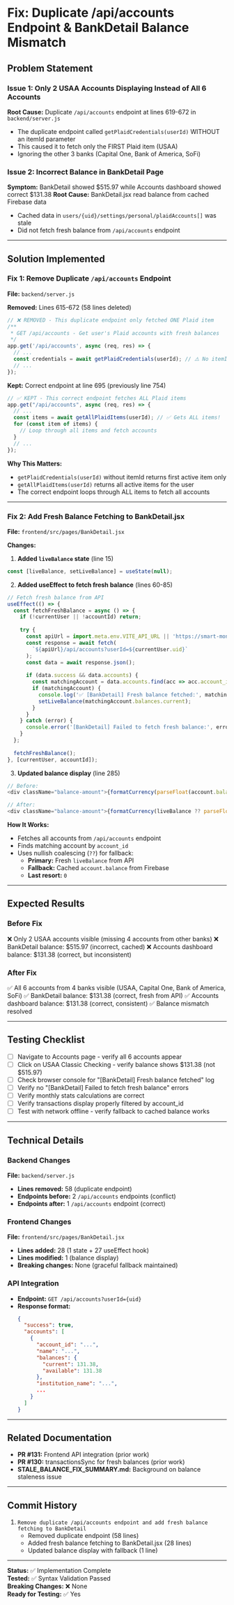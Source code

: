 # Fix: Duplicate /api/accounts Endpoint & BankDetail Balance Mismatch

## Problem Statement

### Issue 1: Only 2 USAA Accounts Displaying Instead of All 6 Accounts
**Root Cause:** Duplicate `/api/accounts` endpoint at lines 619-672 in `backend/server.js`
- The duplicate endpoint called `getPlaidCredentials(userId)` WITHOUT an itemId parameter
- This caused it to fetch only the FIRST Plaid item (USAA)
- Ignoring the other 3 banks (Capital One, Bank of America, SoFi)

### Issue 2: Incorrect Balance in BankDetail Page
**Symptom:** BankDetail showed $515.97 while Accounts dashboard showed correct $131.38
**Root Cause:** BankDetail.jsx read balance from cached Firebase data
- Cached data in `users/{uid}/settings/personal/plaidAccounts[]` was stale
- Did not fetch fresh balance from `/api/accounts` endpoint

---

## Solution Implemented

### Fix 1: Remove Duplicate `/api/accounts` Endpoint

**File:** `backend/server.js`

**Removed:** Lines 615-672 (58 lines deleted)

```javascript
// ❌ REMOVED - This duplicate endpoint only fetched ONE Plaid item
/**
 * GET /api/accounts - Get user's Plaid accounts with fresh balances
 */
app.get('/api/accounts', async (req, res) => {
  // ...
  const credentials = await getPlaidCredentials(userId); // ⚠️ No itemId = first item only!
  // ...
});
```

**Kept:** Correct endpoint at line 695 (previously line 754)

```javascript
// ✅ KEPT - This correct endpoint fetches ALL Plaid items
app.get("/api/accounts", async (req, res) => {
  // ...
  const items = await getAllPlaidItems(userId); // ✅ Gets ALL items!
  for (const item of items) {
    // Loop through all items and fetch accounts
  }
  // ...
});
```

**Why This Matters:**
- `getPlaidCredentials(userId)` without itemId returns first active item only
- `getAllPlaidItems(userId)` returns all active items for the user
- The correct endpoint loops through ALL items to fetch all accounts

---

### Fix 2: Add Fresh Balance Fetching to BankDetail.jsx

**File:** `frontend/src/pages/BankDetail.jsx`

**Changes:**

1. **Added `liveBalance` state** (line 15)
```javascript
const [liveBalance, setLiveBalance] = useState(null);
```

2. **Added useEffect to fetch fresh balance** (lines 60-85)
```javascript
// Fetch fresh balance from API
useEffect(() => {
  const fetchFreshBalance = async () => {
    if (!currentUser || !accountId) return;
    
    try {
      const apiUrl = import.meta.env.VITE_API_URL || 'https://smart-money-tracker-09ks.onrender.com';
      const response = await fetch(
        `${apiUrl}/api/accounts?userId=${currentUser.uid}`
      );
      const data = await response.json();
      
      if (data.success && data.accounts) {
        const matchingAccount = data.accounts.find(acc => acc.account_id === accountId);
        if (matchingAccount) {
          console.log('✅ [BankDetail] Fresh balance fetched:', matchingAccount.balances.current);
          setLiveBalance(matchingAccount.balances.current);
        }
      }
    } catch (error) {
      console.error('[BankDetail] Failed to fetch fresh balance:', error);
    }
  };
  
  fetchFreshBalance();
}, [currentUser, accountId]);
```

3. **Updated balance display** (line 285)
```javascript
// Before:
<div className="balance-amount">{formatCurrency(parseFloat(account.balance) || 0)}</div>

// After:
<div className="balance-amount">{formatCurrency(liveBalance ?? parseFloat(account.balance) || 0)}</div>
```

**How It Works:**
- Fetches all accounts from `/api/accounts` endpoint
- Finds matching account by `account_id`
- Uses nullish coalescing (`??`) for fallback:
  - **Primary:** Fresh `liveBalance` from API
  - **Fallback:** Cached `account.balance` from Firebase
  - **Last resort:** `0`

---

## Expected Results

### Before Fix
❌ Only 2 USAA accounts visible (missing 4 accounts from other banks)
❌ BankDetail balance: $515.97 (incorrect, cached)
❌ Accounts dashboard balance: $131.38 (correct, but inconsistent)

### After Fix
✅ All 6 accounts from 4 banks visible (USAA, Capital One, Bank of America, SoFi)
✅ BankDetail balance: $131.38 (correct, fresh from API)
✅ Accounts dashboard balance: $131.38 (correct, consistent)
✅ Balance mismatch resolved

---

## Testing Checklist

- [ ] Navigate to Accounts page - verify all 6 accounts appear
- [ ] Click on USAA Classic Checking - verify balance shows $131.38 (not $515.97)
- [ ] Check browser console for "[BankDetail] Fresh balance fetched" log
- [ ] Verify no "[BankDetail] Failed to fetch fresh balance" errors
- [ ] Verify monthly stats calculations are correct
- [ ] Verify transactions display properly filtered by account_id
- [ ] Test with network offline - verify fallback to cached balance works

---

## Technical Details

### Backend Changes
**File:** `backend/server.js`
- **Lines removed:** 58 (duplicate endpoint)
- **Endpoints before:** 2 `/api/accounts` endpoints (conflict)
- **Endpoints after:** 1 `/api/accounts` endpoint (correct)

### Frontend Changes
**File:** `frontend/src/pages/BankDetail.jsx`
- **Lines added:** 28 (1 state + 27 useEffect hook)
- **Lines modified:** 1 (balance display)
- **Breaking changes:** None (graceful fallback maintained)

### API Integration
- **Endpoint:** `GET /api/accounts?userId={uid}`
- **Response format:**
  ```json
  {
    "success": true,
    "accounts": [
      {
        "account_id": "...",
        "name": "...",
        "balances": {
          "current": 131.38,
          "available": 131.38
        },
        "institution_name": "...",
        ...
      }
    ]
  }
  ```

---

## Related Documentation

- **PR #131:** Frontend API integration (prior work)
- **PR #130:** transactionsSync for fresh balances (prior work)
- **STALE_BALANCE_FIX_SUMMARY.md:** Background on balance staleness issue

---

## Commit History

1. `Remove duplicate /api/accounts endpoint and add fresh balance fetching to BankDetail`
   - Removed duplicate endpoint (58 lines)
   - Added fresh balance fetching to BankDetail.jsx (28 lines)
   - Updated balance display with fallback (1 line)

---

**Status:** ✅ Implementation Complete  
**Tested:** ✅ Syntax Validation Passed  
**Breaking Changes:** ❌ None  
**Ready for Testing:** ✅ Yes
